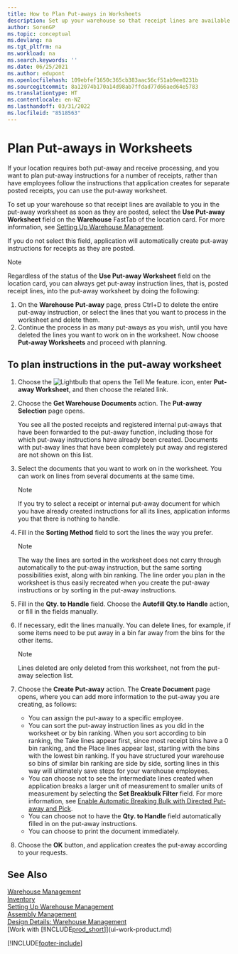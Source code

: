 ```yaml
---
title: How to Plan Put-aways in Worksheets
description: Set up your warehouse so that receipt lines are available to you in the put-away worksheet when you want to plan put-away instructions for receipts.
author: SorenGP
ms.topic: conceptual
ms.devlang: na
ms.tgt_pltfrm: na
ms.workload: na
ms.search.keywords: ''
ms.date: 06/25/2021
ms.author: edupont
ms.openlocfilehash: 109ebfef1650c365cb383aac56cf51ab9ee8231b
ms.sourcegitcommit: 8a12074b170a14d98ab7ffdad77d66aed64e5783
ms.translationtype: HT
ms.contentlocale: en-NZ
ms.lasthandoff: 03/31/2022
ms.locfileid: "8518563"
---
```

# <a name="plan-put-aways-in-worksheets"></a>Plan Put-aways in Worksheets
If your location requires both put-away and receive processing, and you want to plan put-away instructions for a number of receipts, rather than have employees follow the instructions that application creates for separate posted receipts, you can use the put-away worksheet.  

To set up your warehouse so that receipt lines are available to you in the put-away worksheet as soon as they are posted, select the **Use Put-away Worksheet** field on the **Warehouse** FastTab of the location card. For more information, see [Setting Up Warehouse Management](warehouse-setup-warehouse.md).  

If you do not select this field, application will automatically create put-away instructions for receipts as they are posted.  

> [!NOTE]  
>  Regardless of the status of the **Use Put-away Worksheet** field on the location card, you can always get put-away instruction lines, that is, posted receipt lines, into the put-away worksheet by doing the following:  
>   
>  1.  On the **Warehouse Put-away** page, press Ctrl+D to delete the entire put-away instruction, or select the lines that you want to process in the worksheet and delete them.  
> 2.  Continue the process in as many put-aways as you wish, until you have deleted the lines you want to work on in the worksheet. Now choose **Put-away Worksheets** and proceed with planning.  

## <a name="to-plan-instructions-in-the-put-away-worksheet"></a>To plan instructions in the put-away worksheet  
1.  Choose the ![Lightbulb that opens the Tell Me feature.](media/ui-search/search_small.png "Tell me what you want to do") icon, enter **Put-away Worksheet**, and then choose the related link.  
2.  Choose the **Get Warehouse Documents** action. The **Put-away Selection** page opens.  

    You see all the posted receipts and registered internal put-aways that have been forwarded to the put-away function, including those for which put-away instructions have already been created. Documents with put-away lines that have been completely put away and registered are not shown on this list.  

3. Select the documents that you want to work on in the worksheet. You can work on lines from several documents at the same time.  

    > [!NOTE]  
    >  If you try to select a receipt or internal put-away document for which you have already created instructions for all its lines, application informs you that there is nothing to handle.  

4. Fill in the **Sorting Method** field to sort the lines the way you prefer.  

    > [!NOTE]  
    >  The way the lines are sorted in the worksheet does not carry through automatically to the put-away instruction, but the same sorting possibilities exist, along with bin ranking. The line order you plan in the worksheet is thus easily recreated when you create the put-away instructions or by sorting in the put-away instructions.  

5.  Fill in the **Qty. to Handle** field. Choose the **Autofill Qty.to Handle** action, or fill in the fields manually.  
6.  If necessary, edit the lines manually. You can delete lines, for example, if some items need to be put away in a bin far away from the bins for the other items.  

    > [!NOTE]  
    >  Lines deleted are only deleted from this worksheet, not from the put-away selection list.  

7.  Choose the **Create Put-away** action. The **Create Document** page opens, where you can add more information to the put-away you are creating, as follows:  

    -   You can assign the put-away to a specific employee.  
    -   You can sort the put-away instruction lines as you did in the worksheet or by bin ranking. When you sort according to bin ranking, the Take lines appear first, since most receipt bins have a 0 bin ranking, and the Place lines appear last, starting with the bins with the lowest bin ranking. If you have structured your warehouse so bins of similar bin ranking are side by side, sorting lines in this way will ultimately save steps for your warehouse employees.  
    -   You can choose not to see the intermediate lines created when application breaks a larger unit of measurement to smaller units of measurement by selecting the **Set Breakbulk Filter** field. For more information, see [Enable Automatic Breaking Bulk with Directed Put-away and Pick](warehouse-enable-automatic-breaking-bulk-with-directed-put-away-and-pick.md).  
    -   You can choose not to have the **Qty. to Handle** field automatically filled in on the put-away instructions.  
    -   You can choose to print the document immediately.  

8.  Choose the **OK** button, and application creates the put-away according to your requests.  

## <a name="see-also"></a>See Also  
[Warehouse Management](warehouse-manage-warehouse.md)  
[Inventory](inventory-manage-inventory.md)  
[Setting Up Warehouse Management](warehouse-setup-warehouse.md)     
[Assembly Management](assembly-assemble-items.md)    
[Design Details: Warehouse Management](design-details-warehouse-management.md)  
[Work with [!INCLUDE[prod_short](includes/prod_short.md)]](ui-work-product.md)


[!INCLUDE[footer-include](includes/footer-banner.md)]